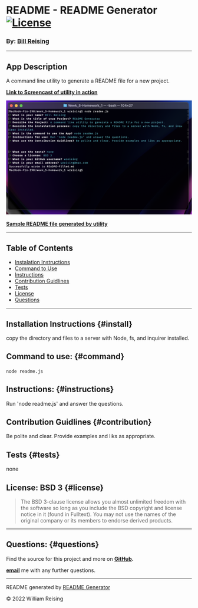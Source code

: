 # README - README Generator [![License](https://img.shields.io/badge/License-BSD_3--Clause-blue.svg)](https://opensource.org/licenses/BSD-3-Clause)

### By: [Bill Reising](#questions)

---

## App Description

A command line utility to generate a README file for a new project.

**[Link to Screencast of utility in action](https://drive.google.com/file/d/1R4LeteEnSQppnwmtE_sDOX09Xy2hz_P-/view)**

![Screen Shot](screenshot.png)

**[Sample README file generated by utility](README-Filled.md)**

---

## Table of Contents
- [Instalation Instructions](#install)
- [Command to Use](#command)
- [Instructions](#instructions)
- [Contribution Guidlines](#contribution)
- [Tests](#tests)
- [License](#license)
- [Questions](#questions)

---

## Installation Instructions {#install}

copy the directory and files to a server with Node, fs, and inquirer installed.

## Command to use: {#command}

<code>node readme.js</code>

## Instructions: {#instructions}

Run 'node readme.js' and answer the questions.

## Contribution Guidlines {#contribution}

Be polite and clear. Provide examples and liks as appropriate.

## Tests {#tests}

none

## License: BSD 3 {#license}

>The BSD 3-clause license allows you almost unlimited freedom with the software so long as you include the BSD copyright and license notice in it (found in Fulltext). You may not use the names of the original company or its members to endorse derived products.

---

## Questions: {#questions}

Find the source for this project and more on **[GitHub](https://github.com/wreising).**

**[email](wreising@mac.com)** me with any further questions.

---

README generated by [README Generator](https://github.com/wreising/Week_5-Homework_1)

© 2022 William Reising
